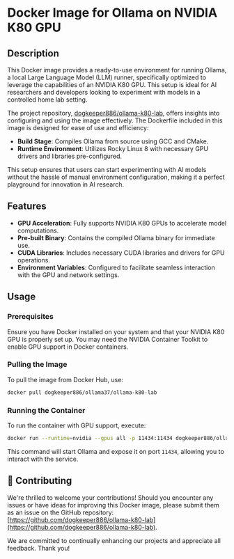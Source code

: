 # Docker Image for Ollama on NVIDIA K80 GPU

## Description

This Docker image provides a ready-to-use environment for running Ollama, a local Large Language Model (LLM) runner, specifically optimized to leverage the capabilities of an NVIDIA K80 GPU. This setup is ideal for AI researchers and developers looking to experiment with models in a controlled home lab setting.

The project repository, [dogkeeper886/ollama-k80-lab](https://github.com/dogkeeper886/ollama-k80-lab), offers insights into configuring and using the image effectively. The Dockerfile included in this image is designed for ease of use and efficiency:

- **Build Stage**: Compiles Ollama from source using GCC and CMake.
- **Runtime Environment**: Utilizes Rocky Linux 8 with necessary GPU drivers and libraries pre-configured.

This setup ensures that users can start experimenting with AI models without the hassle of manual environment configuration, making it a perfect playground for innovation in AI research.

## Features

- **GPU Acceleration**: Fully supports NVIDIA K80 GPUs to accelerate model computations.
- **Pre-built Binary**: Contains the compiled Ollama binary for immediate use.
- **CUDA Libraries**: Includes necessary CUDA libraries and drivers for GPU operations.
- **Environment Variables**: Configured to facilitate seamless interaction with the GPU and network settings.

## Usage

### Prerequisites

Ensure you have Docker installed on your system and that your NVIDIA K80 GPU is properly set up. You may need the NVIDIA Container Toolkit to enable GPU support in Docker containers.

### Pulling the Image

To pull the image from Docker Hub, use:

```bash
docker pull dogkeeper886/ollama37/ollama-k80-lab
```

### Running the Container

To run the container with GPU support, execute:

```bash
docker run --runtime=nvidia --gpus all -p 11434:11434 dogkeeper886/ollama37/ollama-k80-lab
```

This command will start Ollama and expose it on port `11434`, allowing you to interact with the service.

## 🎯 Contributing

We're thrilled to welcome your contributions! Should you encounter any issues or have ideas for improving this Docker image, please submit them as an issue on the GitHub repository: [https://github.com/dogkeeper886/ollama-k80-lab](https://github.com/dogkeeper886/ollama-k80-lab).

We are committed to continually enhancing our projects and appreciate all feedback. Thank you!
